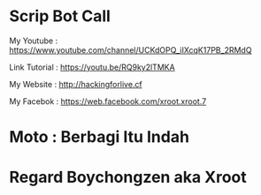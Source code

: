 # Scrip Bot Call

My Youtube    : https://www.youtube.com/channel/UCKdOPQ_iIXcqK17PB_2RMdQ

Link Tutorial : https://youtu.be/RQ9ky2lTMKA

My Website    : http://hackingforlive.cf

My Facebok    : https://web.facebook.com/xroot.xroot.7


# Moto : Berbagi Itu Indah

# Regard Boychongzen aka Xroot
